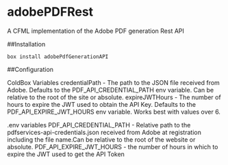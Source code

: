 # adobePDFRest
A CFML implementation of the Adobe PDF generation Rest API

##Installation

``box install adobePdfGenerationAPI``

##Configuration

ColdBox Variables
credentialPath - The path to the JSON file received from Adobe. Defaults to the PDF_API_CREDENTIAL_PATH env variable. Can be relative to the root of the site or absolute.
expireJWTHours - The number of hours to expire the JWT used to obtain the API Key. Defaults to the PDF_API_EXPIRE_JWT_HOURS env variable. Works best with values over 6. 

.env variables
PDF_API_CREDENTIAL_PATH - Relative path to the pdfservices-api-credentials.json received from Adobe at registration including the file name.Can be relative to the root of the website or absolute.
PDF_API_EXPIRE_JWT_HOURS - the number of hours in which to expire the JWT used to get the API Token


